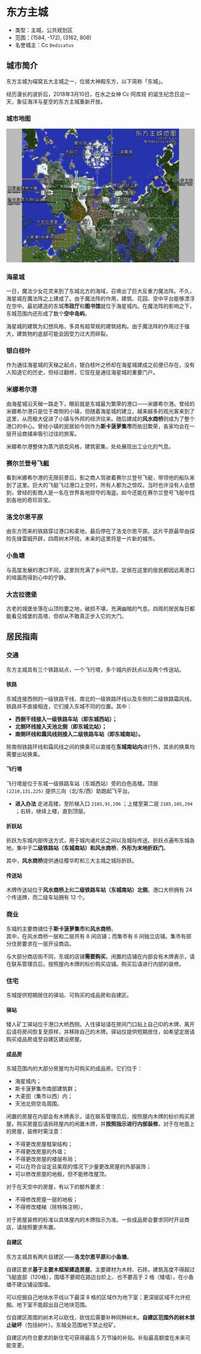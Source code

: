 # 东方主城

-   类型：主城，公共规划区
-   范围：(1584, -172), (3162, 808)
-   名誉城主：Cc  `Dedicatus`
    

## 城市简介

东方主城为喵窝五大主城之一，位居大神殿东方，以下简称「东城」。

经历漫长的波折后，2018年3月10日，在水之女神 Cc·阿库娅 的诞生纪念日这一天，象征海洋与星空的东方主城重新开放。

### 城市地图

![](../../assets/images/Eastern-map.png)

### 海星城

一日，魔法少女花灵来到了东城北方的海域，召唤出了巨大反重力魔法阵。不久，海星城在魔法阵之上建成了。由于魔法阵的作用，建筑、花园、空中平台能够漂浮在空中。最初建造的东城**市政厅**和**图书馆**就位于海星城内。在魔法阵的影响之下，东城范围内还形成了数个**空中岛屿**。

海星城的建筑为幻想风格，多具有超常规的建筑结构。由于魔法阵的作用过于强大，建筑物的底部可能会因受力过大而碎裂。

### 银白枝叶

作为通往海星城的天梯之起点，银白枝叶之桥却在海星城建成之前便已存在，没有人知道它的历史，但经过翻修，它现在是通往海星城的重要门户。

### 米娜希尔港

由海星城沿天梯一路走下，眼前就是东城最为繁荣的港口——米娜希尔港。曾经的米娜希尔港只是位于南侧的小镇，但随着海星城的建立，越来越多的观光客来到了这里，从而极大促进了小镇与外邦的经济往来。随后建成的**风水商桥**则成为了整个港口的中心。曾经小镇的民居如今则作为**斯卡菠萝集市**而依旧繁荣，各家均会在一层开设商铺来吸引过往的旅客。

米娜希尔港整体为蒸汽朋克风格，建筑密集，处处展现出工业化的气息。

### 赛尔兰登号飞艇

看到米娜希尔港的无限前景后，影之商人驾驶着赛尔兰登号飞艇，带领他的船队来到了这里。巨大的飞艇飞过港口上空时，所有人都为之惊叹。当时也许没有人会想到，曾经的影商人是一名在世界各地掠夺的海盗。如今还能在赛尔兰登号飞艇中找到各地的奇珍异宝。

### 洛戈尔恩平原

由东方而来的铁路穿过港口和麦地，最后停在了洛戈尔恩平原。这片平原最早由探险先锋雷姆开辟，四周树木环绕。未来的这里将是一片新的城市。

### 小鱼塘

与高度发展的港口不同，这里则充满了乡间气息。定居在这里的居民都因远离港口的喧嚣而得到心中的宁静。

### 大吉拉德堡

古老的城堡坐落在山顶险要之地，破损不堪，充满幽暗的气息。四周的居民每日都能看见城堡的高塔，但却从不敢真正步入它的大门。

## 居民指南

### 交通

东方主城具有三个铁路站点，一个飞行塔，多个城内折跃点以及两个传送站。

#### 铁路

东城连接西侧的一级铁路干线、南北的一级铁路环线以及东侧的二级铁路霜风线。铁路并不直接相连，它们接入东城不同的位置。其中：

-   **西侧干线接入一级铁路车站（即东城西站）；**
-   **北侧环线接入天池北侧（即东城北站）；**
-   **南侧环线和霜风线则接入二级铁路车站（即东城南站）。**

除南侧铁路环线和霜风线之间的换乘可以直接在**东城南站内**进行外，其余的换乘均需要出站换乘。

#### 飞行塔

飞行塔是位于东城一级铁路车站（东城西站）旁的白色高楼。顶层 `(2210,131,225)`  提供三向（北/东/西）助跑起飞平台。

- **进入办法** 走进高楼，至阶梯入口 `2185,91,296` ；上楼至第二层 `2185,105,294` ；右转，继续上楼，直到顶层。

#### 折跃站

折跃为东城内部传送方式，用于城内诸片区之间以及城际传送。折跃点遍布东城各地，集中于**二级铁路站（东城南站）**和**风水商桥**，**外形为末地折跃门**。

其中，**风水商桥**提供通往樱华町和三大主城之城际折跃。

#### 传送站

木牌传送站位于**风水商桥上**和**二级铁路车站（东城南站）北侧**。港口大桥拥有 24 个传送牌，而二级车站拥有 12 个。

### 商业

东城的主要商铺位于**斯卡菠萝集市**和**风水商桥**。  
其中，在风水商桥一层和二层共有 8 间店铺；而集市有 6 间独立店铺。集市有部分住房要求在一层开设商店。

与大部分商店街不同，东城的店铺**需要购买**。闲置的店铺在内部会有木牌表示，请在联系管理员后，按照屋内木牌的标价购买店铺。购买后请进行内部的装修。

### 住宅

东城提供短期居住的驿站、可购买的成品房和自建区。

#### 驿站

矮人矿工驿站位于港口大桥西侧。入住驿站请在房间门口贴上自己ID的木牌，离开后请将房间恢复至原样，并移除自己的木牌。驿站仅提供短期居住，如希望定居请购买成品房或至自建区建设房屋。

#### 成品房

东城范围内的大部分房屋均为可购买的成品房。它们位于：

-   海星城内；
-   斯卡菠萝集市南部建筑群；
-   大麦田（集市以西）内；
-   天池北侧空岛周围。
    

闲置的房屋在内部会有木牌表示，请在联系管理员后，按照屋内木牌的标价购买房屋。购买房屋后请拆除屋内的闲置木牌，并**按照指示进行内部装修**。对于在地面上的房屋，装修时需注意：

-   不得更改房屋框架结构；
-   不得更改房屋的外墙；
-   不得更改房屋的楼层布局；
-   可以在符合设定且美观的情况下少量更改房屋的外部装饰；
-   可以修改房屋的地板，但不能修改屋顶。

对于在天空中的房屋，有以下的额外要求：

-   不得修改房屋一层的地板；
-   不得修改楼梯（除特殊注明）。

对于房屋装修的标准以具体屋内的木牌指示为准。一些成品房会要求同时开设商店，请按照要求布置。

#### 自建区

东方主城具有两片自建区——**洛戈尔恩平原**和**小鱼塘**。

自建区要求**基于主要木框架建造房屋**。主要建材为木材、石砖。建筑高度不得超过飞艇底部（120格），围墙不要砌在路边台阶上、也不要高于 2 格（矮墙）。在小鱼塘不建议铺设围墙。

可以挖掘自己地块水平线以下最深 8 格的区域作为地下室；更深层区域不允许挖掘。地下室不能超出自己地块范围。

仅自建区周围的树木可以砍伐，砍伐后需要补种同种树木。**自建区范围外的树木禁止破坏**（包括树叶）。东城全范围地下禁止挖矿。

自建区内符合要求的新住宅可获得最高 5 万节操的补贴。补贴最高额度在未来可能变更。
